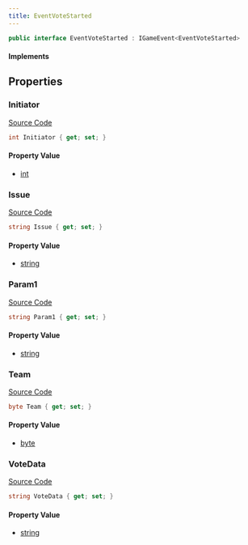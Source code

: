 ```yaml
---
title: EventVoteStarted
---
```


```csharp
public interface EventVoteStarted : IGameEvent<EventVoteStarted>
```

#### Implements

## Properties

### Initiator

[Source Code](https://github.com/swiftly-solution/swiftlys2/blob/main/managed/src/SwiftlyS2.Generated/GameEvents/Interfaces/EventVoteStarted.cs#L43)

```csharp
int Initiator { get; set; }
```

#### Property Value

- [int](https://learn.microsoft.com/dotnet/api/system.int32)

### Issue

[Source Code](https://github.com/swiftly-solution/swiftlys2/blob/main/managed/src/SwiftlyS2.Generated/GameEvents/Interfaces/EventVoteStarted.cs#L21)

```csharp
string Issue { get; set; }
```

#### Property Value

- [string](https://learn.microsoft.com/dotnet/api/system.string)

### Param1

[Source Code](https://github.com/swiftly-solution/swiftlys2/blob/main/managed/src/SwiftlyS2.Generated/GameEvents/Interfaces/EventVoteStarted.cs#L26)

```csharp
string Param1 { get; set; }
```

#### Property Value

- [string](https://learn.microsoft.com/dotnet/api/system.string)

### Team

[Source Code](https://github.com/swiftly-solution/swiftlys2/blob/main/managed/src/SwiftlyS2.Generated/GameEvents/Interfaces/EventVoteStarted.cs#L36)

```csharp
byte Team { get; set; }
```

#### Property Value

- [byte](https://learn.microsoft.com/dotnet/api/system.byte)

### VoteData

[Source Code](https://github.com/swiftly-solution/swiftlys2/blob/main/managed/src/SwiftlyS2.Generated/GameEvents/Interfaces/EventVoteStarted.cs#L31)

```csharp
string VoteData { get; set; }
```

#### Property Value

- [string](https://learn.microsoft.com/dotnet/api/system.string)


